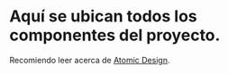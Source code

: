 # Aquí se ubican todos los componentes del proyecto.

Recomiendo leer acerca de [Atomic Design](https://www.uifrommars.com/atomic-design-ventajas/).